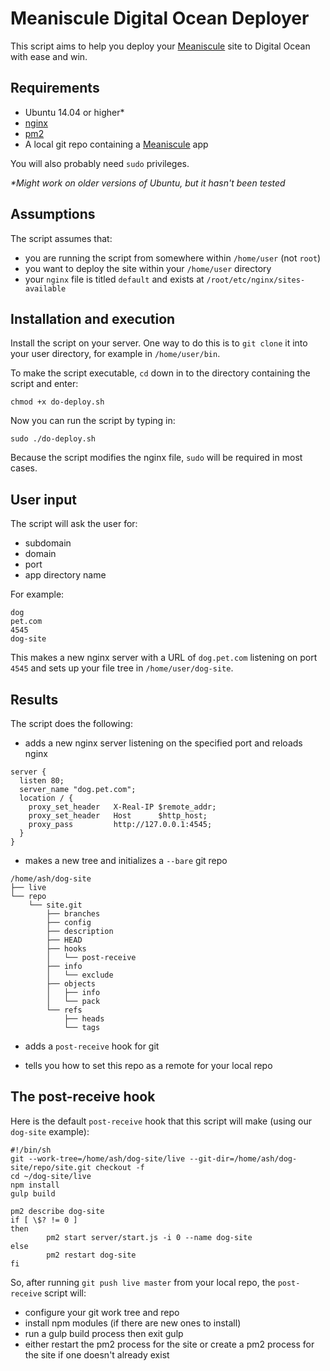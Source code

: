 # Meaniscule Digital Ocean Deployer

This script aims to help you deploy your [Meaniscule](https://github.com/meaniscule/meaniscule) site to Digital Ocean with ease and win.

## Requirements
- Ubuntu 14.04 or higher*
- [nginx](http://nginx.org/en/)
- [pm2](https://github.com/Unitech/pm2)
- A local git repo containing a [Meaniscule](https://github.com/meaniscule/meaniscule) app

You will also probably need `sudo` privileges.

_*Might work on older versions of Ubuntu, but it hasn't been tested_

## Assumptions
The script assumes that:
- you are running the script from somewhere within `/home/user` (not `root`)
- you want to deploy the site within your `/home/user` directory
- your `nginx` file is titled `default` and exists at `/root/etc/nginx/sites-available`
 
## Installation and execution
Install the script on your server. One way to do this is to `git clone` it into your user directory, for example in `/home/user/bin`.

To make the script executable, `cd` down in to the directory containing the script and enter:
```
chmod +x do-deploy.sh
```

Now you can run the script by typing in:
```
sudo ./do-deploy.sh
```
Because the script modifies the nginx file, `sudo` will be required in most cases.

## User input
The script will ask the user for:
- subdomain
- domain
- port
- app directory name

For example:
```
dog
pet.com
4545
dog-site
```
This makes a new nginx server with a URL of `dog.pet.com` listening on port `4545` and sets up your file tree in `/home/user/dog-site`.

## Results
The script does the following:
- adds a new nginx server listening on the specified port and reloads nginx
```
server {
  listen 80;
  server_name "dog.pet.com";
  location / {
    proxy_set_header   X-Real-IP $remote_addr;
    proxy_set_header   Host      $http_host;
    proxy_pass         http://127.0.0.1:4545;
  }
}
```

- makes a new tree and initializes a `--bare` git repo 
```
/home/ash/dog-site
├── live
└── repo
    └── site.git
        ├── branches
        ├── config
        ├── description
        ├── HEAD
        ├── hooks
        │   └── post-receive
        ├── info
        │   └── exclude
        ├── objects
        │   ├── info
        │   └── pack
        └── refs
            ├── heads
            └── tags
```

- adds a `post-receive` hook for git

- tells you how to set this repo as a remote for your local repo

## The post-receive hook
Here is the default `post-receive` hook that this script will make (using our `dog-site` example):
```
#!/bin/sh
git --work-tree=/home/ash/dog-site/live --git-dir=/home/ash/dog-site/repo/site.git checkout -f
cd ~/dog-site/live
npm install
gulp build

pm2 describe dog-site
if [ \$? != 0 ]
then
        pm2 start server/start.js -i 0 --name dog-site
else
        pm2 restart dog-site
fi
```

So, after running `git push live master` from your local repo, the `post-receive` script will:
- configure your git work tree and repo
- install npm modules (if there are new ones to install)
- run a gulp build process then exit gulp
- either restart the pm2 process for the site or create a pm2 process for the site if one doesn't already exist
